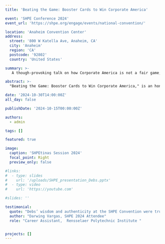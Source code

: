 ```yaml
---
title: 'Beating the Game: Booster Cards to Win Corporate America'

event: 'SHPE Conference 2024'
event_url: 'https://shpe.org/engage/events/national-convention/'

location: 'Anaheim Convention Center'
address:
  street: '800 W Katella Ave, Anaheim, CA'
  city: 'Anaheim'
  region: 'CA'
  postcode: '92802'
  country: 'United States'

summary: >-
   A though-provoking talk on how Corporate America is not a fair game; but fear not, there are "booster cards" to level the play field.

abstract: >-
  "Beating the Game: Booster Cards to Win Corporate America," is an honest talk: the workplace isn't fair and "meritocracy" is often a myth. Instead of waiting for perfect conditions, the talk offers practical advice to navigate the work environment and play to win. These moves help underrepresented professionals navigate bias, reclaim agency, and advance with purpose.

date: '2024-10-30T14:00:00Z'
all_day: false

publishDate: '2024-10-15T00:00:00Z'

authors:
  - admin

tags: []

featured: true

image:
  caption: 'SHPEtinas Session 2024'
  focal_point: Right
  preview_only: false

#links:
#  - type: slides
#    url: '/uploads/SHPE_presentation_Debs.pptx'
#  - type: video
#    url: 'https://youtube.com'

#slides: ''

testimonial:
  quote: "Debs’ wisdom and authenticity at the SHPE Convention were truly inspiring. Her insights on career growth and navigating challenges resonated deeply — a talk that stays with you."
  author: "Darwing Vargas, SHPE 2024 Attendee"
  role: "Career Assistant,  Rensselaer Polytechnic Institute "


projects: []
---
```

